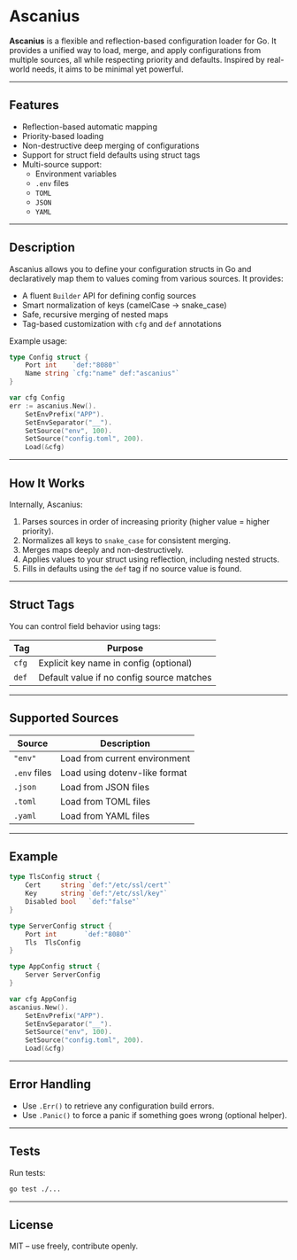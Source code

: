 # Ascanius

**Ascanius** is a flexible and reflection-based configuration loader for Go. 
It provides a unified way to load, merge, and apply configurations from multiple sources, all while respecting priority and defaults. 
Inspired by real-world needs, it aims to be minimal yet powerful.

---

## Features

-  Reflection-based automatic mapping
-  Priority-based loading
-  Non-destructive deep merging of configurations
-  Support for struct field defaults using struct tags
-  Multi-source support:
    - Environment variables
    - `.env` files
    - `TOML`
    - `JSON`
    - `YAML`

---

##  Description

Ascanius allows you to define your configuration structs in Go and declaratively map them to values coming from various sources. It provides:

- A fluent `Builder` API for defining config sources
- Smart normalization of keys (camelCase → snake_case)
- Safe, recursive merging of nested maps
- Tag-based customization with `cfg` and `def` annotations

Example usage:

```go
type Config struct {
    Port int    `def:"8080"`
    Name string `cfg:"name" def:"ascanius"`
}

var cfg Config
err := ascanius.New().
    SetEnvPrefix("APP").
    SetEnvSeparator("__").
    SetSource("env", 100).
    SetSource("config.toml", 200).
    Load(&cfg)
```

---

## How It Works

Internally, Ascanius:

1. Parses sources in order of increasing priority (higher value = higher priority).
2. Normalizes all keys to `snake_case` for consistent merging.
3. Merges maps deeply and non-destructively.
4. Applies values to your struct using reflection, including nested structs.
5. Fills in defaults using the `def` tag if no source value is found.

---

## Struct Tags

You can control field behavior using tags:

| Tag     | Purpose                                  |
|----------|-------------------------------------------|
| `cfg`    | Explicit key name in config (optional)    |
| `def`    | Default value if no config source matches |

---

## Supported Sources

| Source       | Description                    |
|--------------|--------------------------------|
| `"env"`      | Load from current environment  |
| `.env` files | Load using dotenv-like format  |
| `.json`      | Load from JSON files           |
| `.toml`      | Load from TOML files           |
| `.yaml`      | Load from YAML files           |

---

## Example

```go
type TlsConfig struct {
    Cert     string `def:"/etc/ssl/cert"`
    Key      string `def:"/etc/ssl/key"`
    Disabled bool   `def:"false"`
}

type ServerConfig struct {
    Port int       `def:"8080"`
    Tls  TlsConfig
}

type AppConfig struct {
    Server ServerConfig
}

var cfg AppConfig
ascanius.New().
    SetEnvPrefix("APP").
    SetEnvSeparator("__").
    SetSource("env", 100).
    SetSource("config.toml", 200).
    Load(&cfg)
```

---

## Error Handling

- Use `.Err()` to retrieve any configuration build errors.
- Use `.Panic()` to force a panic if something goes wrong (optional helper).

---

## Tests

Run tests:

```bash
go test ./...
```

---

## License

MIT – use freely, contribute openly.
